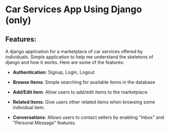 # Car Services App Using Django (only)

## Features:

A django application for a marketplace of car services offered by individuals. Simple application to help me understand the skeletons of django and how it works. Here are some of the features:

- **Authentication**: Signup, Login, Logout

- **Browse Items**: Simple searching for available items in the database

- **Add/Edit item**: Allow users to add/edit items to the marketplace.

- **Related Items**: Give users other related items when browsing some individual item.

- **Conversations**: Allows users to contact sellers by enabling "Inbox" and "Personal Message" features.
